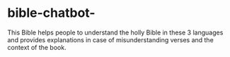# bible-chatbot-
This Bible helps people to understand the holly Bible in these 3 languages and provides explanations in case of misunderstanding verses and the context of the book.

